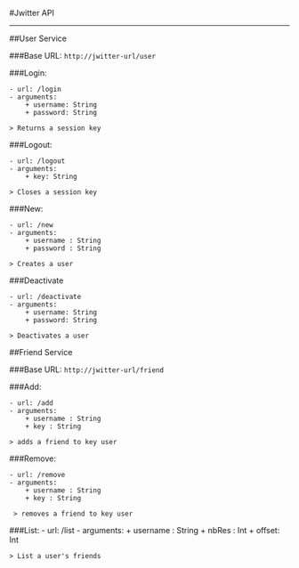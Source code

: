 #Jwitter API

----------

##User Service

###Base URL:
`http://jwitter-url/user`
  
###Login:

	- url: /login
	- arguments:
		+ username: String
		+ password: String

	> Returns a session key

###Logout:
		
	- url: /logout
	- arguments:
		+ key: String

	> Closes a session key

###New:

	- url: /new
	- arguments:
		+ username : String
		+ password : String

	> Creates a user

###Deactivate
		
	- url: /deactivate
	- arguments:
		+ username: String
		+ password: String

	> Deactivates a user

##Friend Service

###Base URL:
`http://jwitter-url/friend`

###Add:

	- url: /add
	- arguments:
		+ username : String
		+ key : String

	> adds a friend to key user

###Remove:

	- url: /remove
	- arguments:
		+ username : String
		+ key : String

	 > removes a friend to key user

###List:
	- url: /list
	- arguments:
		+ username : String 
		+ nbRes : Int
		+ offset: Int

	> List a user's friends

